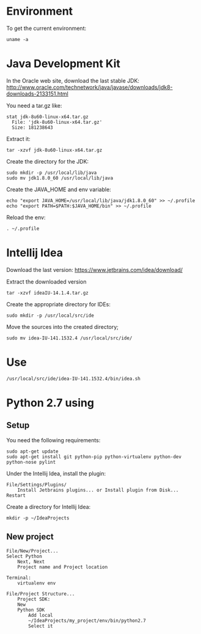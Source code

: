# Environment


To get the current environment:


    uname -a

# Java Development Kit


In the Oracle web site, download the last stable JDK: 
http://www.oracle.com/technetwork/java/javase/downloads/jdk8-downloads-2133151.html

You need a tar.gz like:

    stat jdk-8u60-linux-x64.tar.gz 
      File: 'jdk-8u60-linux-x64.tar.gz'
      Size: 181238643
      
Extract it:


    tar -xzvf jdk-8u60-linux-x64.tar.gz
    


Create the directory for the JDK:


    sudo mkdir -p /usr/local/lib/java
    sudo mv jdk1.8.0_60 /usr/local/lib/java
    

Create the JAVA_HOME and env variable:

    echo "export JAVA_HOME=/usr/local/lib/java/jdk1.8.0_60" >> ~/.profile
    echo "export PATH=$PATH:$JAVA_HOME/bin" >> ~/.profile

Reload the env:


    . ~/.profile
    

# Intellij Idea

Download the last version: https://www.jetbrains.com/idea/download/

Extract the downloaded version


    tar -xzvf ideaIU-14.1.4.tar.gz
    
    
Create the appropriate directory for IDEs:


    sudo mkdir -p /usr/local/src/ide
    

Move the sources into the created directory;


    sudo mv idea-IU-141.1532.4 /usr/local/src/ide/
    
    
# Use

    /usr/local/src/ide/idea-IU-141.1532.4/bin/idea.sh
    
    
# Python 2.7 using

## Setup 
You need the following requirements:

    sudo apt-get update
    sudo apt-get install git python-pip python-virtualenv python-dev python-nose pylint
    
    
Under the Intellij Idea, install the plugin:


    File/Settings/Plugins/
        Install Jetbrains plugins... or Install plugin from Disk...
    Restart
    
Create a directory for Intellij Idea:


    mkdir -p ~/IdeaProjects

## New project

    File/New/Project...
    Select Python
        Next, Next
        Project name and Project location
    
    Terminal:
        virtualenv env
    
    File/Project Structure...
        Project SDK:
        New
        Python SDK
            Add local
            ~/IdeaProjects/my_project/env/bin/python2.7
            Select it
            
